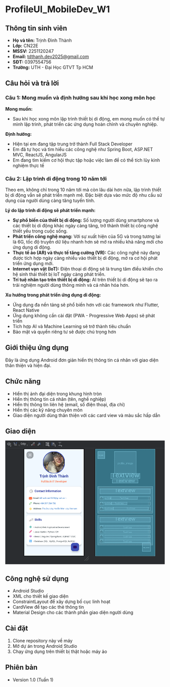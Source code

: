 # ProfileUI_MobileDev_W1

## Thông tin sinh viên
- **Họ và tên:** Trịnh Đình Thành
- **Lớp:** CN22E
- **MSSV:** 2251120247
- **Email:** tdthanh.dev2025@gmail.com
- **SĐT:** 0397554756
- **Trường:** UTH - Đại Học GTVT Tp HCM

## Câu hỏi và trả lời

### Câu 1: Mong muốn và định hướng sau khi học xong môn học
**Mong muốn:**
- Sau khi học xong môn lập trình thiết bị di động, em mong muốn có thể tự mình lập trình, phát triển các ứng dụng hoàn chỉnh và chuyên nghiệp.

**Định hướng:**
- Hiện tại em đang tập trung trở thành Full Stack Developer
- Em đã tự học và tìm hiểu các công nghệ như Spring Boot, ASP.NET MVC, ReactJS, AngularJS
- Em đang tìm kiếm cơ hội thực tập hoặc việc làm để có thể tích lũy kinh nghiệm thực tế

### Câu 2: Lập trình di động trong 10 năm tới
Theo em, không chỉ trong 10 năm tới mà còn lâu dài hơn nữa, lập trình thiết bị di động vẫn sẽ phát triển mạnh mẽ. Đặc biệt dựa vào mức độ nhu cầu sử dụng của người dùng càng tăng tuyến tính.

**Lý do lập trình di động sẽ phát triển mạnh:**
- **Sự phổ biến của thiết bị di động:** Số lượng người dùng smartphone và các thiết bị di động khác ngày càng tăng, trở thành thiết bị công nghệ thiết yếu trong cuộc sống.
- **Phát triển công nghệ mạng:** Với sự xuất hiện của 5G và trong tương lai là 6G, tốc độ truyền dữ liệu nhanh hơn sẽ mở ra nhiều khả năng mới cho ứng dụng di động.
- **Thực tế ảo (AR) và thực tế tăng cường (VR):** Các công nghệ này đang được tích hợp ngày càng nhiều vào thiết bị di động, mở ra cơ hội phát triển ứng dụng mới.
- **Internet vạn vật (IoT):** Điện thoại di động sẽ là trung tâm điều khiển cho hệ sinh thái thiết bị IoT ngày càng phát triển.
- **Trí tuệ nhân tạo trên thiết bị di động:** AI trên thiết bị di động sẽ tạo ra trải nghiệm người dùng thông minh và cá nhân hóa hơn.

**Xu hướng trong phát triển ứng dụng di động:**
- Ứng dụng đa nền tảng sẽ phổ biến hơn với các framework như Flutter, React Native
- Ứng dụng không cần cài đặt (PWA - Progressive Web Apps) sẽ phát triển
- Tích hợp AI và Machine Learning sẽ trở thành tiêu chuẩn
- Bảo mật và quyền riêng tư sẽ được chú trọng hơn

## Giới thiệu ứng dụng
Đây là ứng dụng Android đơn giản hiển thị thông tin cá nhân với giao diện thân thiện và hiện đại.

## Chức năng
- Hiển thị ảnh đại diện trong khung hình tròn
- Hiển thị thông tin cá nhân (tên, nghề nghiệp)
- Hiển thị thông tin liên hệ (email, số điện thoại, địa chỉ)
- Hiển thị các kỹ năng chuyên môn
- Giao diện người dùng thân thiện với các card view và màu sắc hấp dẫn

## Giao diện
![Giao diện ứng dụng](UI_Simple_W1.png)

## Công nghệ sử dụng
- Android Studio
- XML cho thiết kế giao diện
- ConstraintLayout để xây dựng bố cục linh hoạt
- CardView để tạo các thẻ thông tin
- Material Design cho các thành phần giao diện người dùng

## Cài đặt
1. Clone repository này về máy
2. Mở dự án trong Android Studio
3. Chạy ứng dụng trên thiết bị thật hoặc máy ảo

## Phiên bản
- Version 1.0 (Tuần 1)
